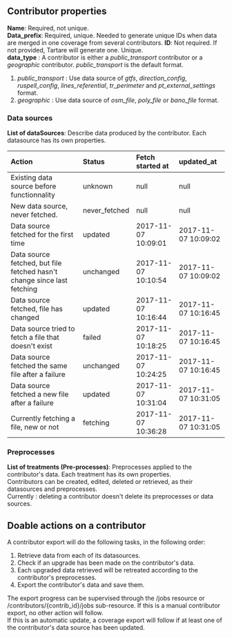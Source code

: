 ## Contributor properties
**Name**: Required, not unique.  
**Data_prefix**: Required, unique. Needed to generate unique IDs when data are merged in one coverage from several contributors. 
**ID**: Not required. If not provided, Tartare will generate one. Unique.  
**data_type** : A contributor is either a *public_transport* contributor or a *geographic* contributor. *public_transport* is the default format.  
1. *public_transport* : Use data source of *gtfs*, *direction_config*, *ruspell_config*, *lines_referential*, *tr_perimeter* and *pt_external_settings* format.  
2. *geographic* : Use data source of *osm_file*, *poly_file* or *bano_file* format.     


### Data sources

**List of dataSources**: Describe data produced by the contributor. Each datasource has its own properties.  

| Action | Status | Fetch started at | updated_at |
|:----|:----|:-----|:----|
| Existing data source before functionnality | unknown | null | null |
| New data source, never fetched. | never_fetched | null | null |
| Data source fetched for the first time | updated | 2017-11-07 10:09:01 | 2017-11-07 10:09:02 |
| Data source fetched, but file fetched hasn't change since last fetching | unchanged | 2017-11-07 10:10:54 | 2017-11-07 10:09:02 |
| Data source fetched, file has changed | updated | 2017-11-07 10:16:44 | 2017-11-07 10:16:45 |
| Data source tried to fetch a file that doesn't exist | failed | 2017-11-07 10:18:25 | 2017-11-07 10:16:45 |
| Data source fetched the same file after a failure | unchanged | 2017-11-07 10:24:25 | 2017-11-07 10:16:45 |
| Data source fetched a new file after a failure | updated | 2017-11-07 10:31:04 | 2017-11-07 10:31:05 |
| Currently fetching a file, new or not | fetching | 2017-11-07 10:36:28 | 2017-11-07 10:31:05 |


### Preprocesses

**List of treatments (Pre-processes)**: Preprocesses applied to the contributor's data. Each treatment has its own properties.  
Contributors can be created, edited, deleted or retrieved, as their datasources and preprocesses.  
Currently : deleting a contributor doesn't delete its preprocesses or data sources.  



## Doable actions on a contributor
A contributor export will do the following tasks, in the following order:
1. Retrieve data from each of its datasources.  
2. Check if an upgrade has been made on the contributor's data.
3. Each upgraded data retrieved will be retreated according to the contributor's preprocesses.
4. Export the contributor's data and save them.

The export progress can be supervised through the /jobs resource or /contributors/{contrib_id}/jobs sub-resource.
If this is a manual contributor export, no other action will follow.  
If this is an automatic update, a coverage export will follow if at least one of the contributor's data source has been updated. 
